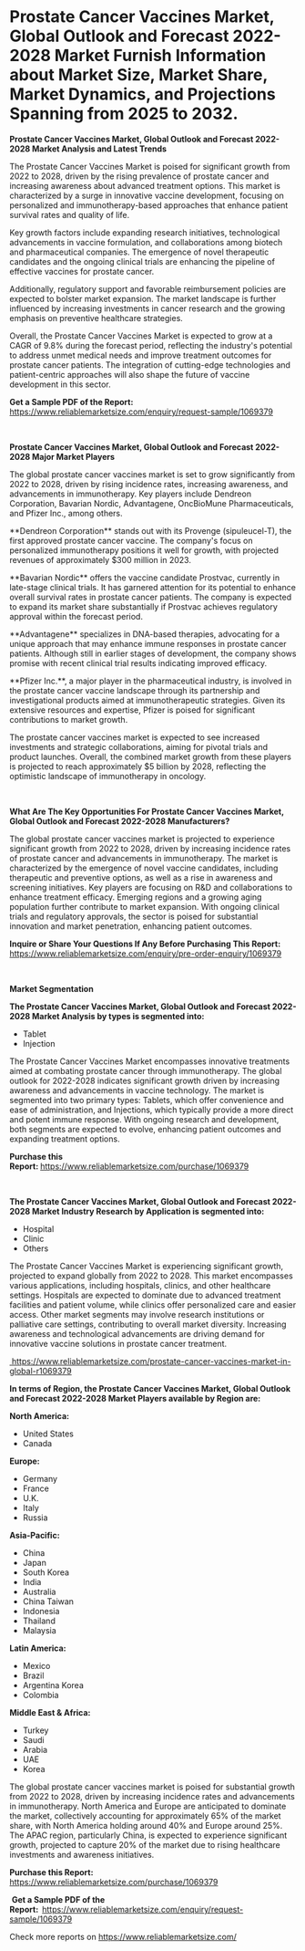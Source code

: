 <p><h1>Prostate Cancer Vaccines Market, Global Outlook and Forecast 2022-2028 Market Furnish Information about Market Size, Market Share, Market Dynamics, and Projections Spanning from 2025 to 2032.</h1></p><p><strong>Prostate Cancer Vaccines Market, Global Outlook and Forecast 2022-2028 Market Analysis and Latest Trends</strong></p>
<p><p>The Prostate Cancer Vaccines Market is poised for significant growth from 2022 to 2028, driven by the rising prevalence of prostate cancer and increasing awareness about advanced treatment options. This market is characterized by a surge in innovative vaccine development, focusing on personalized and immunotherapy-based approaches that enhance patient survival rates and quality of life. </p><p>Key growth factors include expanding research initiatives, technological advancements in vaccine formulation, and collaborations among biotech and pharmaceutical companies. The emergence of novel therapeutic candidates and the ongoing clinical trials are enhancing the pipeline of effective vaccines for prostate cancer.</p><p>Additionally, regulatory support and favorable reimbursement policies are expected to bolster market expansion. The market landscape is further influenced by increasing investments in cancer research and the growing emphasis on preventive healthcare strategies.</p><p>Overall, the Prostate Cancer Vaccines Market is expected to grow at a CAGR of 9.8% during the forecast period, reflecting the industry's potential to address unmet medical needs and improve treatment outcomes for prostate cancer patients. The integration of cutting-edge technologies and patient-centric approaches will also shape the future of vaccine development in this sector.</p></p>
<p><strong>Get a Sample PDF of the Report:&nbsp;</strong> <a href="https://www.reliablemarketsize.com/enquiry/request-sample/1069379?utm_campaign=3348&utm_medium=2&utm_source=Github&utm_content=ia&utm_term=21032025&utm_id=prostate-cancer-vaccines-market-global-outlook-and-forecast-2022-2028">https://www.reliablemarketsize.com/enquiry/request-sample/1069379</a></p>
<p>&nbsp;</p>
<p><strong>Prostate Cancer Vaccines Market, Global Outlook and Forecast 2022-2028 Major Market Players</strong></p>
<p><p>The global prostate cancer vaccines market is set to grow significantly from 2022 to 2028, driven by rising incidence rates, increasing awareness, and advancements in immunotherapy. Key players include Dendreon Corporation, Bavarian Nordic, Advantagene, OncBioMune Pharmaceuticals, and Pfizer Inc., among others.</p><p>**Dendreon Corporation** stands out with its Provenge (sipuleucel-T), the first approved prostate cancer vaccine. The company's focus on personalized immunotherapy positions it well for growth, with projected revenues of approximately $300 million in 2023. </p><p>**Bavarian Nordic** offers the vaccine candidate Prostvac, currently in late-stage clinical trials. It has garnered attention for its potential to enhance overall survival rates in prostate cancer patients. The company is expected to expand its market share substantially if Prostvac achieves regulatory approval within the forecast period.</p><p>**Advantagene** specializes in DNA-based therapies, advocating for a unique approach that may enhance immune responses in prostate cancer patients. Although still in earlier stages of development, the company shows promise with recent clinical trial results indicating improved efficacy.</p><p>**Pfizer Inc.**, a major player in the pharmaceutical industry, is involved in the prostate cancer vaccine landscape through its partnership and investigational products aimed at immunotherapeutic strategies. Given its extensive resources and expertise, Pfizer is poised for significant contributions to market growth.</p><p>The prostate cancer vaccines market is expected to see increased investments and strategic collaborations, aiming for pivotal trials and product launches. Overall, the combined market growth from these players is projected to reach approximately $5 billion by 2028, reflecting the optimistic landscape of immunotherapy in oncology.</p></p>
<p>&nbsp;</p>
<p><strong>What Are The Key Opportunities For Prostate Cancer Vaccines Market, Global Outlook and Forecast 2022-2028 Manufacturers?</strong></p>
<p><p>The global prostate cancer vaccines market is projected to experience significant growth from 2022 to 2028, driven by increasing incidence rates of prostate cancer and advancements in immunotherapy. The market is characterized by the emergence of novel vaccine candidates, including therapeutic and preventive options, as well as a rise in awareness and screening initiatives. Key players are focusing on R&D and collaborations to enhance treatment efficacy. Emerging regions and a growing aging population further contribute to market expansion. With ongoing clinical trials and regulatory approvals, the sector is poised for substantial innovation and market penetration, enhancing patient outcomes.</p></p>
<p><strong>Inquire or Share Your Questions If Any Before Purchasing This Report:</strong> <a href="https://www.reliablemarketsize.com/enquiry/pre-order-enquiry/1069379?utm_campaign=3348&utm_medium=2&utm_source=Github&utm_content=ia&utm_term=21032025&utm_id=prostate-cancer-vaccines-market-global-outlook-and-forecast-2022-2028">https://www.reliablemarketsize.com/enquiry/pre-order-enquiry/1069379</a></p>
<p>&nbsp;</p>
<p><strong>Market Segmentation</strong></p>
<p><strong>The Prostate Cancer Vaccines Market, Global Outlook and Forecast 2022-2028 Market Analysis by types is segmented into:</strong></p>
<p><ul><li>Tablet</li><li>Injection</li></ul></p>
<p><p>The Prostate Cancer Vaccines Market encompasses innovative treatments aimed at combating prostate cancer through immunotherapy. The global outlook for 2022-2028 indicates significant growth driven by increasing awareness and advancements in vaccine technology. The market is segmented into two primary types: Tablets, which offer convenience and ease of administration, and Injections, which typically provide a more direct and potent immune response. With ongoing research and development, both segments are expected to evolve, enhancing patient outcomes and expanding treatment options.</p></p>
<p><strong>Purchase this Report:&nbsp;</strong><a href="https://www.reliablemarketsize.com/purchase/1069379?utm_campaign=3348&utm_medium=2&utm_source=Github&utm_content=ia&utm_term=21032025&utm_id=prostate-cancer-vaccines-market-global-outlook-and-forecast-2022-2028">https://www.reliablemarketsize.com/purchase/1069379</a></p>
<p>&nbsp;</p>
<p><strong>The Prostate Cancer Vaccines Market, Global Outlook and Forecast 2022-2028 Market Industry Research by Application is segmented into:</strong></p>
<p><ul><li>Hospital</li><li>Clinic</li><li>Others</li></ul></p>
<p><p>The Prostate Cancer Vaccines Market is experiencing significant growth, projected to expand globally from 2022 to 2028. This market encompasses various applications, including hospitals, clinics, and other healthcare settings. Hospitals are expected to dominate due to advanced treatment facilities and patient volume, while clinics offer personalized care and easier access. Other market segments may involve research institutions or palliative care settings, contributing to overall market diversity. Increasing awareness and technological advancements are driving demand for innovative vaccine solutions in prostate cancer treatment.</p></p>
<p><a href="https://www.reliablemarketsize.com/prostate-cancer-vaccines-market-in-global-r1069379?utm_campaign=3348&utm_medium=2&utm_source=Github&utm_content=ia&utm_term=21032025&utm_id=prostate-cancer-vaccines-market-global-outlook-and-forecast-2022-2028">&nbsp;https://www.reliablemarketsize.com/prostate-cancer-vaccines-market-in-global-r1069379</a></p>
<p><strong>In terms of Region, the Prostate Cancer Vaccines Market, Global Outlook and Forecast 2022-2028 Market Players available by Region are:</strong></p>
<p>
    <p> <strong> North America: </strong>
        <ul>
            <li>United States</li>
            <li>Canada</li>
        </ul>
        </p> 
    <p> <strong> Europe: </strong>
        <ul>
            <li>Germany</li>
            <li>France</li>
            <li>U.K.</li>
            <li>Italy</li>
            <li>Russia</li>
        </ul>
        </p> 
    <p> <strong> Asia-Pacific: </strong>
        <ul>
            <li>China</li>
            <li>Japan</li>
            <li>South Korea</li>
            <li>India</li>
            <li>Australia</li>
            <li>China Taiwan</li>
            <li>Indonesia</li>
            <li>Thailand</li>
            <li>Malaysia</li>
        </ul>
        </p> 
    <p> <strong> Latin America: </strong>
        <ul>
            <li>Mexico</li>
            <li>Brazil</li>
            <li>Argentina Korea</li>
            <li>Colombia</li>
        </ul>
        </p> 
    <p> <strong> Middle East & Africa: </strong>
        <ul>
            <li>Turkey</li>
            <li>Saudi</li>
            <li>Arabia</li>
            <li>UAE</li>
            <li>Korea</li>
        </ul>
    </p>
    </p>
<p><p>The global prostate cancer vaccines market is poised for substantial growth from 2022 to 2028, driven by increasing incidence rates and advancements in immunotherapy. North America and Europe are anticipated to dominate the market, collectively accounting for approximately 65% of the market share, with North America holding around 40% and Europe around 25%. The APAC region, particularly China, is expected to experience significant growth, projected to capture 20% of the market due to rising healthcare investments and awareness initiatives.</p></p>
<p><strong>Purchase this Report: </strong><a href="https://www.reliablemarketsize.com/purchase/1069379?utm_campaign=3348&utm_medium=2&utm_source=Github&utm_content=ia&utm_term=21032025&utm_id=prostate-cancer-vaccines-market-global-outlook-and-forecast-2022-2028">https://www.reliablemarketsize.com/purchase/1069379</a></p>
<p>&nbsp;<strong>Get a Sample PDF of the Report:&nbsp;&nbsp;</strong><a href="https://www.reliablemarketsize.com/enquiry/request-sample/1069379?utm_campaign=3348&utm_medium=2&utm_source=Github&utm_content=ia&utm_term=21032025&utm_id=prostate-cancer-vaccines-market-global-outlook-and-forecast-2022-2028">https://www.reliablemarketsize.com/enquiry/request-sample/1069379</a></p>
<p><strong></strong></p>
<p>Check more reports on <a href="https://www.reliablemarketsize.com/?utm_campaign=3348&utm_medium=2&utm_source=Github&utm_content=ia&utm_term=21032025&utm_id=prostate-cancer-vaccines-market-global-outlook-and-forecast-2022-2028">https://www.reliablemarketsize.com/</a></p>